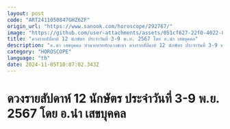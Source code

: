 ```yaml
---
layout: post
code: "ART2411050847GHZ6ZF"
origin_url: "https://www.sanook.com/horoscope/292767/"
image: "https://github.com/user-attachments/assets/051cf627-22f0-4022-8cc5-ebb21adc656a"
title: "ดวงรายสัปดาห์ 12 นักษัตร ประจำวันที่ 3-9 พ.ย. 2567 โดย อ.นำ เสขบุคคล"
description: "อ.นำ เสขบุคคล ทำนายทายทักดวงชะตา ดวงรายสัปดาห์ 12 นักษัตร ประจำวันที่ 3-9 พ.ย. 2567 "
category: "HOROSCOPE"
language: "th"
date: 2024-11-05T10:07:02.343Z
---
```


# ดวงรายสัปดาห์ 12 นักษัตร ประจำวันที่ 3-9 พ.ย. 2567 โดย อ.นำ เสขบุคคล